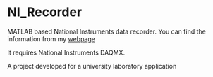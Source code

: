 # NI_Recorder
MATLAB based National Instruments data recorder. You can find the information from my [webpage](https://egecetin.github.io/Projects/visualizer.html)

It requires National Instruments DAQMX.

A project developed for a university laboratory application
